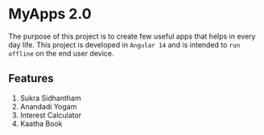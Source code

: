 # MyApps 2.0

The purpose of this project is to create few useful apps that helps in every day life. This project is developed in `Angular 14` and is intended to `run offline` on the end user device.

## Features
1. Sukra Sidhantham
2. Anandadi Yogam
3. Interest Calculator
4. Kaatha Book



